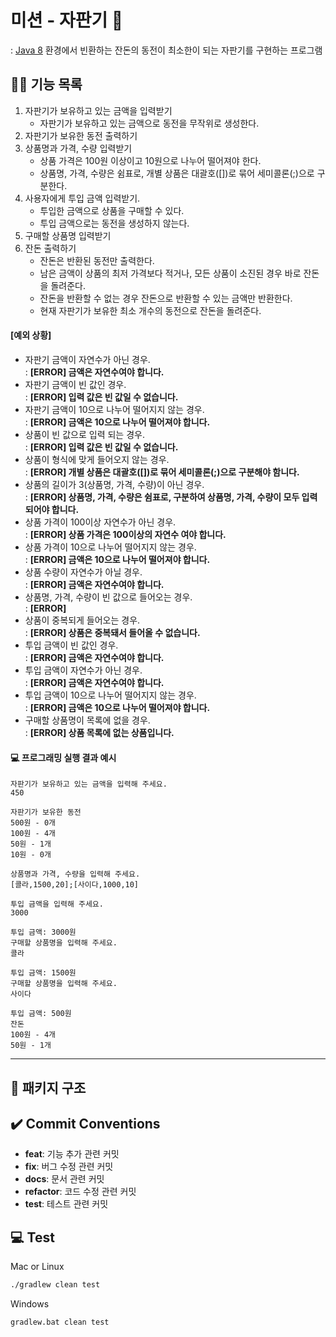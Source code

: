 # 미션 - 자판기 🥫

: [Java 8](https://www.oracle.com/java/technologies/java8.html) 환경에서 빈환하는 잔돈의 동전이 최소한이 되는 자판기를 구현하는 프로그램 

## ✍🏻 기능 목록
 1. 자판기가 보유하고 있는 금액을 입력받기 
     - 자판기가 보유하고 있는 금액으로 동전을 무작위로 생성한다.
 2. 자판기가 보유한 동전 출력하기
 3. 상품명과 가격, 수량 입력받기 
    - 상품 가격은 100원 이상이고 10원으로 나누어 떨어져야 한다.
    - 상품명, 가격, 수량은 쉼표로, 개별 상품은 대괄호([])로 묶어 세미콜론(;)으로 구분한다.
 4. 사용자에게 투입 금액 입력받기. 
    - 투입한 금액으로 상품을 구매할 수 있다. 
    - 투입 금액으로는 동전을 생성하지 않는다.
 5. 구매할 상품명 입력받기 
 6. 잔돈 출력하기 
    - 잔돈은 반환된 동전만 출력한다. 
    - 남은 금액이 상품의 최저 가격보다 적거나, 모든 상품이 소진된 경우 바로 잔돈을 돌려준다.
    - 잔돈을 반환할 수 없는 경우 잔돈으로 반환할 수 있는 금액만 반환한다. 
    - 현재 자판기가 보유한 최소 개수의 동전으로 잔돈을 돌려준다.
 
 #### [예외 상황]      
- 자판기 금액이 자연수가 아닌 경우.   
  : **[ERROR] 금액은 자연수여야 합니다.**
- 자판기 금액이 빈 값인 경우.   
 : **[ERROR] 입력 값은 빈 값일 수 없습니다.**
- 자판기 금액이 10으로 나누어 떨어지지 않는 경우.   
  : **[ERROR] 금액은 10으로 나누어 떨어져야 합니다.**
- 상품이 빈 값으로 입력 되는 경우.   
  : **[ERROR] 입력 값은 빈 값일 수 없습니다.**
- 상품이 형식에 맞게 들어오지 않는 경우.   
  : **[ERROR] 개별 상품은 대괄호([])로 묶어 세미콜론(;)으로 구분해야 함니다.**
- 상품의 길이가 3(상품명, 가격, 수량)이 아닌 경우.   
  : **[ERROR] 상품명, 가격, 수량은 쉼표로, 구분하여 상품명, 가격, 수량이 모두 입력되어야 합니다.**
- 상품 가격이 100이상 자연수가 아닌 경우.   
 : **[ERROR] 상품 가격은 100이상의 자연수 여야 합니다.**
- 상품 가격이 10으로 나누어 떨어지지 않는 경우.   
  : **[ERROR] 금액은 10으로 나누어 떨어져야 합니다.**
- 상품 수량이 자연수가 아닐 경우.   
  : **[ERROR] 금액은 자연수여야 합니다.**
- 상품명, 가격, 수량이 빈 값으로 들어오는 경우.   
  : **[ERROR]**
- 상품이 중복되게 들어오는 경우.   
  : **[ERROR] 상품은 중복돼서 들어올 수 없습니다.**
- 투입 금액이 빈 값인 경우.   
  : **[ERROR] 금액은 자연수여야 합니다.**
- 투입 금액이 자연수가 아닌 경우.   
  : **[ERROR] 금액은 자연수여야 합니다.**
- 투입 금액이 10으로 나누어 떨어지지 않는 경우.   
  : **[ERROR] 금액은 10으로 나누어 떨어져야 합니다.**
- 구매할 상품명이 목록에 없을 경우.  
  : **[ERROR] 상품 목록에 없는 상품입니다.**


#### 💻 프로그래밍 실행 결과 예시

```
자판기가 보유하고 있는 금액을 입력해 주세요.
450

자판기가 보유한 동전
500원 - 0개
100원 - 4개
50원 - 1개
10원 - 0개

상품명과 가격, 수량을 입력해 주세요.
[콜라,1500,20];[사이다,1000,10]

투입 금액을 입력해 주세요.
3000

투입 금액: 3000원
구매할 상품명을 입력해 주세요.
콜라

투입 금액: 1500원
구매할 상품명을 입력해 주세요.
사이다

투입 금액: 500원
잔돈
100원 - 4개
50원 - 1개
```

---

## 📒 패키지 구조


## ✔️ Commit Conventions
- **feat**: 기능 추가 관련 커밋
- **fix**: 버그 수정 관련 커밋
- **docs**: 문서 관련 커밋
- **refactor**: 코드 수정 관련 커밋
- **test**: 테스트 관련 커밋


## 💻 Test

Mac or Linux

```bash
./gradlew clean test
```

Windows

```bash
gradlew.bat clean test
```
